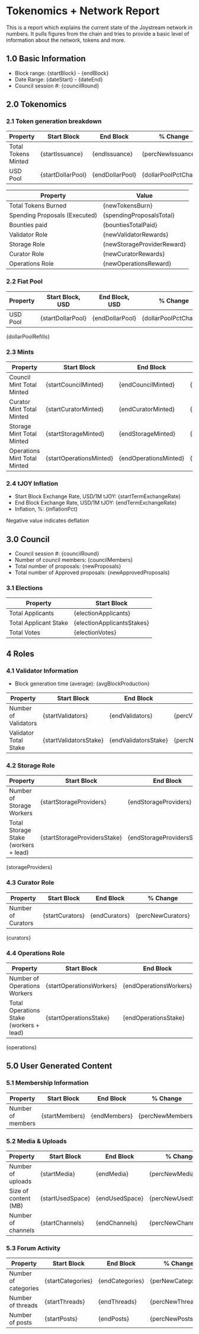 # Tokenomics + Network Report
This is a report which explains the current state of the Joystream network in numbers. It pulls figures from the chain and tries to provide a basic level of information about the network, tokens and more. 

## 1.0 Basic Information
* Block range: {startBlock} - {endBlock}
* Date Range: {dateStart} - {dateEnd}
* Council session #: {councilRound}

## 2.0 Tokenomics
### 2.1 Token generation breakdown
| Property            | Start Block | End Block | % Change |
|---------------------|--------------|--------------|----------|
| Total Tokens Minted |  {startIssuance} | {endIssuance} | {percNewIssuance} |
| USD Pool |  {startDollarPool} | {endDollarPool} | {dollarPoolPctChange} |

| Property            | Value        |
|---------------------|--------------|
| Total Tokens Burned | {newTokensBurn} |
| Spending Proposals (Executed) | {spendingProposalsTotal} |
| Bounties paid       | {bountiesTotalPaid} |
| Validator Role      | {newValidatorRewards} |
| Storage Role        | {newStorageProviderReward} |
| Curator Role        | {newCuratorRewards} |
| Operations Role     | {newOperationsReward} |

### 2.2 Fiat Pool
| Property            | Start Block, USD | End Block, USD | % Change |
|---------------------|--------------|--------------|----------|
| USD Pool |  {startDollarPool} | {endDollarPool} | {dollarPoolPctChange} |

{dollarPoolRefills}

### 2.3 Mints 
| Property                    | Start Block           | End Block | % Change |
|-----------------------------|-----------------------|--------------|----------|
| Council Mint Total Minted   | {startCouncilMinted}  | {endCouncilMinted} |{percNewCouncilMinted} |
| Curator Mint Total Minted   | {startCuratorMinted} | {endCuratorMinted} | {percCuratorMinted} |
| Storage Mint Total Minted   | {startStorageMinted} | {endStorageMinted} | {percStorageMinted} |
| Operations Mint Total Minted | {startOperationsMinted} | {endOperationsMinted} | {percOperationsMinted} |


### 2.4 tJOY Inflation

* Start Block Exchange Rate, USD/1M tJOY: {startTermExchangeRate}
* End Block Exchange Rate, USD/1M tJOY: {endTermExchangeRate}
* Inflation, %: {inflationPct}

Negative value indicates deflation

## 3.0 Council
* Council session #: {councilRound}
* Number of council members: {councilMembers}
* Total number of proposals: {newProposals}
* Total number of Approved proposals: {newApprovedProposals}

### 3.1 Elections
| Property                    | Start Block  |
|-----------------------------|--------------|
| Total Applicants            | {electionApplicants} |
| Total Applicant Stake       | {electionApplicantsStakes} |
| Total Votes                 | {electionVotes} |

## 4 Roles
### 4.1 Validator Information
* Block generation time (average): {avgBlockProduction}

| Property                    | Start Block | End Block | % Change |
|-----------------------------|--------------|--------------|----------|
| Number of Validators       |  {startValidators} | {endValidators} | {percValidators} |
| Validator Total Stake       | {startValidatorsStake} | {endValidatorsStake} | {percNewValidatorsStake} |


### 4.2 Storage Role
| Property                | Start Block | End Block | % Change |
|-------------------------|--------------|--------------|----------|
| Number of Storage Workers | {startStorageProviders} | {endStorageProviders} | {percNewStorageProviders} |
| Total Storage Stake (workers + lead) | {startStorageProvidersStake} | {endStorageProvidersStake} | {percNewStorageProviderStake} |

{storageProviders}

### 4.3 Curator Role
| Property                | Start Block | End Block | % Change |
|-------------------------|--------------|--------------|----------|
| Number of Curators      | {startCurators} | {endCurators} | {percNewCurators} |

{curators}

### 4.4 Operations Role
| Property                | Start Block | End Block | % Change |
|-------------------------|--------------|--------------|----------|
| Number of Operations Workers      | {startOperationsWorkers} | {endOperationsWorkers} | {percNewOperationsWorkers} |
| Total Operations Stake (workers + lead)  | {startOperationsStake} |  {endOperationsStake} | {percNewOperationstake} |

{operations}

## 5.0 User Generated Content
### 5.1 Membership Information
| Property          | Start Block | End Block | % Change |
|-------------------|--------------|--------------|----------|
| Number of members | {startMembers}|  {endMembers} | {percNewMembers} |

### 5.2 Media & Uploads
| Property                | Start Block | End Block | % Change |
|-------------------------|--------------|--------------|----------|
| Number of uploads       | {startMedia} | {endMedia}  |  {percNewMedia} |
| Size of content (MB)        |  {startUsedSpace} |  {endUsedSpace} | {percNewUsedSpace} |
| Number of channels      |  {startChannels} | {endChannels} | {percNewChannels} |

### 5.3 Forum Activity
| Property          | Start Block | End Block | % Change |
|-------------------|--------------|--------------|----------|
| Number of categories | {startCategories} | {endCategories} | {perNewCategories} |
| Number of threads    | {startThreads} | {endThreads} | {percNewThreads} |
| Number of posts      | {startPosts} | {endPosts} | {percNewPosts} |

